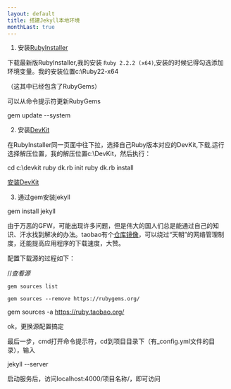 ```yaml
---
layout: default
title: 搭建Jekyll本地环境
monthLast: true
---
```


1. 安装[RubyInstaller](http://rubyinstaller.org/downloads/)

下载最新版RubyInstaller,我的安装 `Ruby 2.2.2 (x64)`,安装的时候记得勾选添加环境变量。我的安装位置c:\Ruby22-x64

（这其中已经包含了RubyGems）

可以从命令提示符更新RubyGems

gem update --system

2. 安装[DevKit](http://rubyinstaller.org/downloads/)

在RubyInstaller同一页面中往下拉，选择自己Ruby版本对应的DevKit,下载,运行选择解压位置，我的解压位置c:\DevKit，然后执行：

cd c:\devkit
ruby dk.rb init
ruby dk.rb install

[安装DevKit](http://www.th7.cn/Program/Ruby/201409/280459.shtml)


3. 通过gem安装jekyll

gem install jekyll 

由于万恶的GFW，可能出现许多问题，但是伟大的国人们总是能通过自己的知识、汗水找到解决的办法。taobao有个[仓库镜像](http://ruby.taobao.org/)，可以绕过“天朝”的网络管理制度，还能提高应用程序的下载速度，大赞。

配置下载源的过程如下：


//*查看源*

`gem sources list` 

`gem sources --remove https://rubygems.org/`

gem sources -a https://ruby.taobao.org/

ok，更换源配置搞定

最后一步，cmd打开命令提示符，cd到项目目录下（有_config.yml文件的目录），输入

jekyll --server

启动服务后，访问localhost:4000/项目名称/，即可访问